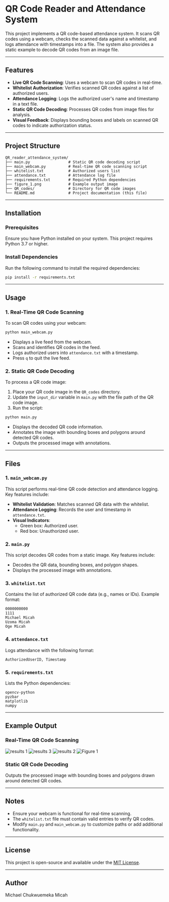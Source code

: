 # QR Code Reader and Attendance System

This project implements a QR code-based attendance system. It scans QR codes using a webcam, checks the scanned data against a whitelist, and logs attendance with timestamps into a file. The system also provides a static example to decode QR codes from an image file.

---

## Features

- **Live QR Code Scanning**: Uses a webcam to scan QR codes in real-time.
- **Whitelist Authorization**: Verifies scanned QR codes against a list of authorized users.
- **Attendance Logging**: Logs the authorized user's name and timestamp in a text file.
- **Static QR Code Decoding**: Processes QR codes from image files for analysis.
- **Visual Feedback**: Displays bounding boxes and labels on scanned QR codes to indicate authorization status.

---

## Project Structure

```
QR_reader_attendance_system/
├── main.py                 # Static QR code decoding script
├── main_webcam.py          # Real-time QR code scanning script
├── whitelist.txt           # Authorized users list
├── attendance.txt          # Attendance log file
├── requirements.txt        # Required Python dependencies
├── figure_1.png            # Example output image
├── QR_codes/               # Directory for QR code images
└── README.md               # Project documentation (this file)
```

---

## Installation

### Prerequisites
Ensure you have Python installed on your system. This project requires Python 3.7 or higher.

### Install Dependencies
Run the following command to install the required dependencies:

```bash
pip install -r requirements.txt
```

---

## Usage

### 1. Real-Time QR Code Scanning

To scan QR codes using your webcam:

```bash
python main_webcam.py
```

- Displays a live feed from the webcam.
- Scans and identifies QR codes in the feed.
- Logs authorized users into `attendance.txt` with a timestamp.
- Press `q` to quit the live feed.

### 2. Static QR Code Decoding

To process a QR code image:

1. Place your QR code image in the `QR_codes` directory.
2. Update the `input_dir` variable in `main.py` with the file path of the QR code image.
3. Run the script:

```bash
python main.py
```

- Displays the decoded QR code information.
- Annotates the image with bounding boxes and polygons around detected QR codes.
- Outputs the processed image with annotations.

---

## Files

### 1. `main_webcam.py`

This script performs real-time QR code detection and attendance logging. Key features include:

- **Whitelist Validation**: Matches scanned QR data with the whitelist.
- **Attendance Logging**: Records the user and timestamp in `attendance.txt`.
- **Visual Indicators**:
  - Green box: Authorized user.
  - Red box: Unauthorized user.

### 2. `main.py`

This script decodes QR codes from a static image. Key features include:

- Decodes the QR data, bounding boxes, and polygon shapes.
- Displays the processed image with annotations.

### 3. `whitelist.txt`

Contains the list of authorized QR code data (e.g., names or IDs). Example format:

```
0000000000
1111
Michael Micah
Uzoma Micah
Oge Micah
```

### 4. `attendance.txt`

Logs attendance with the following format:

```
AuthorizedUserID, Timestamp
```

### 5. `requirements.txt`

Lists the Python dependencies:

```
opencv-python
pyzbar
matplotlib
numpy
```

---

## Example Output

### Real-Time QR Code Scanning
![results 1](results_1.png)
![results 3](results_3.png)
![results 2](results_2.png)
![Figure 1](Figure_1.png)

### Static QR Code Decoding
Outputs the processed image with bounding boxes and polygons drawn around detected QR codes.

---

## Notes

- Ensure your webcam is functional for real-time scanning.
- The `whitelist.txt` file must contain valid entries to verify QR codes.
- Modify `main.py` and `main_webcam.py` to customize paths or add additional functionality.

---

## License
This project is open-source and available under the [MIT License](LICENSE).

---

## Author
Michael Chukwuemeka Micah
